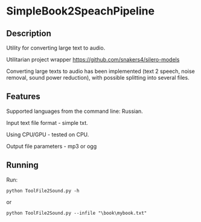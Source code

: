 # SimpleBook2SpeachPipeline
## Description
Utility for converting large text to audio.

Utilitarian project wrapper
https://github.com/snakers4/silero-models

Converting large texts to audio has been implemented (text 2 speech, noise removal, sound power reduction), with possible splitting into several files.
## Features
Supported languages from the command line: Russian.

Input text file format - simple txt.

Using CPU/GPU - tested on CPU.

Output file parameters - mp3 or ogg


## Running
Run:

    python ToolFile2Sound.py -h
    
or

    python ToolFile2Sound.py --infile "\book\mybook.txt"
